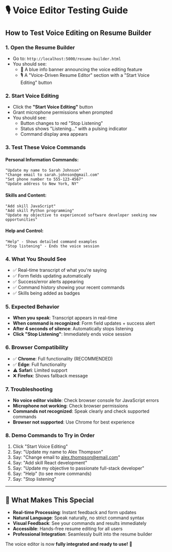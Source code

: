 # 🎙️ Voice Editor Testing Guide

## How to Test Voice Editing on Resume Builder

### 1. **Open the Resume Builder**
- Go to: `http://localhost:5000/resume-builder.html`
- You should see:
  - 🔵 A blue info banner announcing the voice editing feature
  - 🎙️ A "Voice-Driven Resume Editor" section with a "Start Voice Editing" button

### 2. **Start Voice Editing**
- Click the **"Start Voice Editing"** button
- Grant microphone permissions when prompted
- You should see:
  - Button changes to red "Stop Listening"
  - Status shows "Listening..." with a pulsing indicator
  - Command display area appears

### 3. **Test These Voice Commands**

#### **Personal Information Commands:**
```
"Update my name to Sarah Johnson"
"Change email to sarah.johnson@gmail.com"
"Set phone number to 555-123-4567"
"Update address to New York, NY"
```

#### **Skills and Content:**
```
"Add skill JavaScript"
"Add skill Python programming"
"Update my objective to experienced software developer seeking new opportunities"
```

#### **Help and Control:**
```
"Help" - Shows detailed command examples
"Stop listening" - Ends the voice session
```

### 4. **What You Should See**
- ✅ Real-time transcript of what you're saying
- ✅ Form fields updating automatically
- ✅ Success/error alerts appearing
- ✅ Command history showing your recent commands
- ✅ Skills being added as badges

### 5. **Expected Behavior**
- **When you speak**: Transcript appears in real-time
- **When command is recognized**: Form field updates + success alert
- **After 4 seconds of silence**: Automatically stops listening
- **Click "Stop Listening"**: Immediately ends voice session

### 6. **Browser Compatibility**
- ✅ **Chrome**: Full functionality (RECOMMENDED)
- ✅ **Edge**: Full functionality
- ⚠️ **Safari**: Limited support
- ❌ **Firefox**: Shows fallback message

### 7. **Troubleshooting**
- **No voice editor visible**: Check browser console for JavaScript errors
- **Microphone not working**: Check browser permissions
- **Commands not recognized**: Speak clearly and check supported commands
- **Browser not supported**: Use Chrome for best experience

### 8. **Demo Commands to Try in Order**
1. Click "Start Voice Editing"
2. Say: "Update my name to Alex Thompson"
3. Say: "Change email to alex.thompson@email.com"
4. Say: "Add skill React development"
5. Say: "Update my objective to passionate full-stack developer"
6. Say: "Help" (to see more commands)
7. Say: "Stop listening"

---

## 🎯 **What Makes This Special**

- **Real-time Processing**: Instant feedback and form updates
- **Natural Language**: Speak naturally, no strict command syntax
- **Visual Feedback**: See your commands and results immediately
- **Accessible**: Hands-free resume editing for all users
- **Professional Integration**: Seamlessly built into the resume builder

The voice editor is now **fully integrated and ready to use!** 🚀
